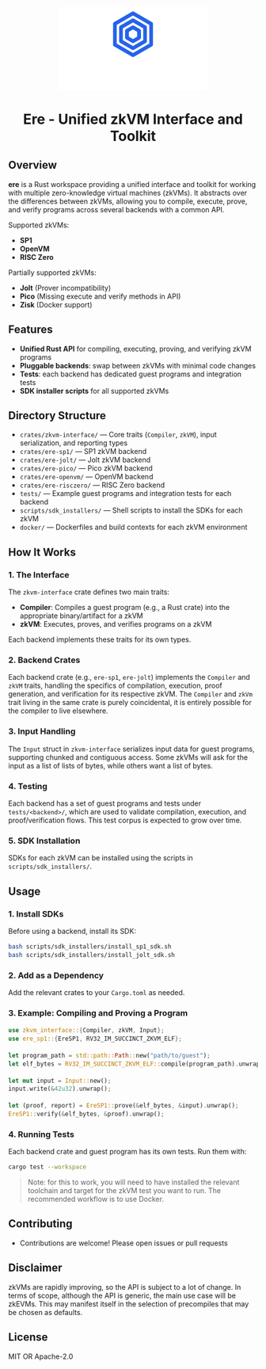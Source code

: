 <p align="center">
  <img src="assets/logo-blue-white.svg" alt="Ere" width="300"/>
</p>

<h1 align="center">Ere - Unified zkVM Interface and Toolkit </h1>

## Overview

**ere** is a Rust workspace providing a unified interface and toolkit for working with multiple zero-knowledge virtual machines (zkVMs). It abstracts over the differences between zkVMs, allowing you to compile, execute, prove, and verify programs across several backends with a common API.

Supported zkVMs:

- **SP1**
- **OpenVM**
- **RISC Zero**

Partially supported zkVMs:

- **Jolt** (Prover incompatibility)
- **Pico** (Missing execute and verify methods in API)
- **Zisk** (Docker support)

## Features

- **Unified Rust API** for compiling, executing, proving, and verifying zkVM programs
- **Pluggable backends**: swap between zkVMs with minimal code changes
- **Tests**: each backend has dedicated guest programs and integration tests
- **SDK installer scripts** for all supported zkVMs

## Directory Structure

- `crates/zkvm-interface/` — Core traits (`Compiler`, `zkVM`), input serialization, and reporting types
- `crates/ere-sp1/` — SP1 zkVM backend
- `crates/ere-jolt/` — Jolt zkVM backend
- `crates/ere-pico/` — Pico zkVM backend
- `crates/ere-openvm/` — OpenVM backend
- `crates/ere-risczero/` — RISC Zero backend
- `tests/` — Example guest programs and integration tests for each backend
- `scripts/sdk_installers/` — Shell scripts to install the SDKs for each zkVM
- `docker/` — Dockerfiles and build contexts for each zkVM environment

## How It Works

### 1. The Interface

The `zkvm-interface` crate defines two main traits:

- **Compiler**: Compiles a guest program (e.g., a Rust crate) into the appropriate binary/artifact for a zkVM
- **zkVM**: Executes, proves, and verifies programs on a zkVM

Each backend implements these traits for its own types.

### 2. Backend Crates

Each backend crate (e.g., `ere-sp1`, `ere-jolt`) implements the `Compiler` and `zkVM` traits, handling the specifics of compilation, execution, proof generation, and verification for its respective zkVM. The `Compiler` and `zkVm` trait living in the same crate is purely coincidental, it is entirely possible for the compiler to live elsewhere.

### 3. Input Handling

The `Input` struct in `zkvm-interface` serializes input data for guest programs, supporting chunked and contiguous access. Some zkVMs will ask for the input as a list of lists of bytes, while others want a list of bytes.

### 4. Testing

Each backend has a set of guest programs and tests under `tests/<backend>/`, which are used to validate compilation, execution, and proof/verification flows. This test corpus is expected to grow over time.

### 5. SDK Installation

SDKs for each zkVM can be installed using the scripts in `scripts/sdk_installers/`.

## Usage

### 1. Install SDKs

Before using a backend, install its SDK:

```sh
bash scripts/sdk_installers/install_sp1_sdk.sh
bash scripts/sdk_installers/install_jolt_sdk.sh
```

### 2. Add as a Dependency

Add the relevant crates to your `Cargo.toml` as needed.

### 3. Example: Compiling and Proving a Program

```rust
use zkvm_interface::{Compiler, zkVM, Input};
use ere_sp1::{EreSP1, RV32_IM_SUCCINCT_ZKVM_ELF};

let program_path = std::path::Path::new("path/to/guest");
let elf_bytes = RV32_IM_SUCCINCT_ZKVM_ELF::compile(program_path).unwrap();

let mut input = Input::new();
input.write(&42u32).unwrap();

let (proof, report) = EreSP1::prove(&elf_bytes, &input).unwrap();
EreSP1::verify(&elf_bytes, &proof).unwrap();
```

### 4. Running Tests

Each backend crate and guest program has its own tests. Run them with:

```sh
cargo test --workspace
```

> Note: for this to work, you will need to have installed the relevant toolchain and target for the zkVM test you want to run. The recommended workflow is to use Docker.

## Contributing

- Contributions are welcome! Please open issues or pull requests

## Disclaimer

zkVMs are rapidly improving, so the API is subject to a lot of change. In terms of scope, although the API is generic, the main use case will be zkEVMs. This may manifest itself in the selection of precompiles that
may be chosen as defaults.

## License

MIT OR Apache-2.0
